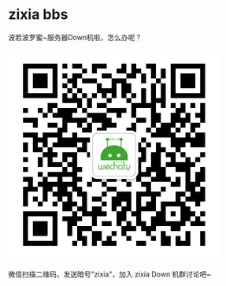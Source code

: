 # zixia bbs

波若波罗蜜~服务器Down机啦，怎么办呢？

![zixia bbs wechat group](https://raw.githubusercontent.com/chatie/wechaty/master/image/BotQrcode.png)

微信扫描二维码，发送暗号"zixia"，加入 zixia Down 机群讨论吧~

